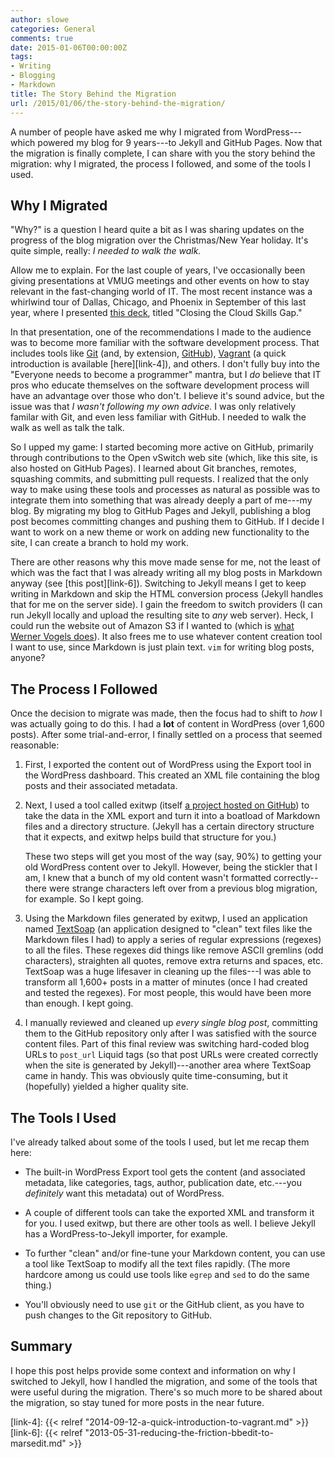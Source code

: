 ```yaml
---
author: slowe
categories: General
comments: true
date: 2015-01-06T00:00:00Z
tags:
- Writing
- Blogging
- Markdown
title: The Story Behind the Migration
url: /2015/01/06/the-story-behind-the-migration/
---
```


A number of people have asked me why I migrated from WordPress---which powered my blog for 9 years---to Jekyll and GitHub Pages. Now that the migration is finally complete, I can share with you the story behind the migration: why I migrated, the process I followed, and some of the tools I used.

## Why I Migrated

"Why?" is a question I heard quite a bit as I was sharing updates on the progress of the blog migration over the Christmas/New Year holiday. It's quite simple, really: _I needed to walk the walk._

Allow me to explain. For the last couple of years, I've occasionally been giving presentations at VMUG meetings and other events on how to stay relevant in the fast-changing world of IT. The most recent instance was a whirlwind tour of Dallas, Chicago, and Phoenix in September of this last year, where I presented [this deck][link-1], titled "Closing the Cloud Skills Gap."

In that presentation, one of the recommendations I made to the audience was to become more familiar with the software development process. That includes tools like [Git][link-2] (and, by extension, [GitHub][link-3]), [Vagrant][link-5] (a quick introduction is available [here][link-4]), and others. I don't fully buy into the "Everyone needs to become a programmer" mantra, but I _do_ believe that IT pros who educate themselves on the software development process will have an advantage over those who don't. I believe it's sound advice, but the issue was that _I wasn't following my own advice._ I was only relatively familar with Git, and even less familiar with GitHub. I needed to walk the walk as well as talk the talk.

So I upped my game: I started becoming more active on GitHub, primarily through contributions to the Open vSwitch web site (which, like this site, is also hosted on GitHub Pages). I learned about Git branches, remotes, squashing commits, and submitting pull requests. I realized that the only way to make using these tools and processes as natural as possible was to integrate them into something that was already deeply a part of me---my blog. By migrating my blog to GitHub Pages and Jekyll, publishing a blog post becomes committing changes and pushing them to GitHub. If I decide I want to work on a new theme or work on adding new functionality to the site, I can create a branch to hold my work.

There are other reasons why this move made sense for me, not the least of which was the fact that I was already writing all my blog posts in Markdown anyway (see [this post][link-6]). Switching to Jekyll means I get to keep writing in Markdown and skip the HTML conversion process (Jekyll handles that for me on the server side). I gain the freedom to switch providers (I can run Jekyll locally and upload the resulting site to _any_ web server). Heck, I could run the website out of Amazon S3 if I wanted to (which is [what Werner Vogels does][link-7]). It also frees me to use whatever content creation tool I want to use, since Markdown is just plain text. `vim` for writing blog posts, anyone?

## The Process I Followed

Once the decision to migrate was made, then the focus had to shift to _how_ I was actually going to do this. I had a **lot** of content in WordPress (over 1,600 posts). After some trial-and-error, I finally settled on a process that seemed reasonable:

1. First, I exported the content out of WordPress using the Export tool in the WordPress dashboard. This created an XML file containing the blog posts and their associated metadata.

2. Next, I used a tool called exitwp (itself [a project hosted on GitHub][link-8]) to take the data in the XML export and turn it into a boatload of Markdown files and a directory structure. (Jekyll has a certain directory structure that it expects, and exitwp helps build that structure for you.)

    These two steps will get you most of the way (say, 90%) to getting your old WordPress content over to Jekyll. However, being the stickler that I am, I knew that a bunch of my old content wasn't formatted correctly--there were strange characters left over from a previous blog migration, for example. So I kept going.

3. Using the Markdown files generated by exitwp, I used an application named [TextSoap][link-9] (an application designed to "clean" text files like the Markdown files I had) to apply a series of regular expressions (regexes) to all the files. These regexes did things like remove ASCII gremlins (odd characters), straighten all quotes, remove extra returns and spaces, etc. TextSoap was a huge lifesaver in cleaning up the files---I was able to transform all 1,600+ posts in a matter of minutes (once I had created and tested the regexes). For most people, this would have been more than enough. I kept going.

4. I manually reviewed and cleaned up _every single blog post_, committing them to the GitHub repository only after I was satisfied with the source content files. Part of this final review was switching hard-coded blog URLs to `post_url` Liquid tags (so that post URLs were created correctly when the site is generated by Jekyll)---another area where TextSoap came in handy. This was obviously quite time-consuming, but it (hopefully) yielded a higher quality site.

## The Tools I Used

I've already talked about some of the tools I used, but let me recap them here:

* The built-in WordPress Export tool gets the content (and associated metadata, like categories, tags, author, publication date, etc.---you _definitely_ want this metadata) out of WordPress.

* A couple of different tools can take the exported XML and transform it for you. I used exitwp, but there are other tools as well. I believe Jekyll has a WordPress-to-Jekyll importer, for example.

* To further "clean" and/or fine-tune your Markdown content, you can use a tool like TextSoap to modify all the text files rapidly. (The more hardcore among us could use tools like `egrep` and `sed` to do the same thing.)

* You'll obviously need to use `git` or the GitHub client, as you have to push changes to the Git repository to GitHub.

## Summary

I hope this post helps provide some context and information on why I switched to Jekyll, how I handled the migration, and some of the tools that were useful during the migration. There's so much more to be shared about the migration, so stay tuned for more posts in the near future.

[link-1]: https://speakerdeck.com/slowe/closing-the-cloud-skills-gap
[link-2]: http://git-scm.com
[link-3]: https://github.com
[link-5]: http://vagrantup.com
[link-7]: http://www.allthingsdistributed.com/2011/08/Jekyll-amazon-s3.html
[link-8]: https://github.com/thomasf/exitwp
[link-9]: http://www.unmarked.com/textsoap/
[link-4]: {{< relref "2014-09-12-a-quick-introduction-to-vagrant.md" >}}
[link-6]: {{< relref "2013-05-31-reducing-the-friction-bbedit-to-marsedit.md" >}}
